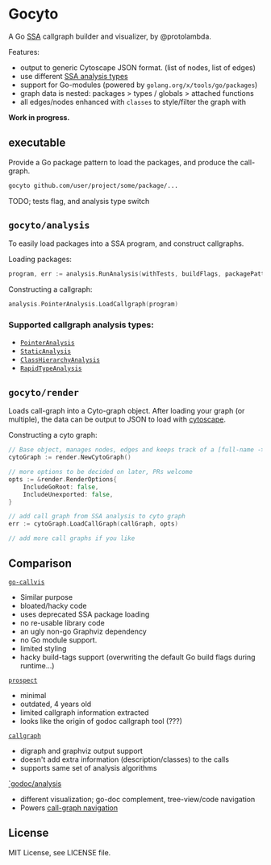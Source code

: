 # Gocyto

A Go [SSA](https://godoc.org/golang.org/x/tools/go/ssa) callgraph builder and visualizer, by @protolambda.

Features:
- output to generic Cytoscape JSON format. (list of nodes, list of edges)
- use different [SSA analysis types](#supported-callgraph-analysis-types)
- support for Go-modules (powered by `golang.org/x/tools/go/packages`)
- graph data is nested: packages > types / globals > attached functions
- all edges/nodes enhanced with `classes` to style/filter the graph with

**Work in progress.**

## executable

Provide a Go package pattern to load the packages, and produce the call-graph.

```bash
gocyto github.com/user/project/some/package/...
```

TODO; tests flag, and analysis type switch


## `gocyto/analysis`

To easily load packages into a SSA program, and construct callgraphs.

Loading packages:

```go
program, err := analysis.RunAnalysis(withTests, buildFlags, packagePatterns)
```

Constructing a callgraph:

```go
analysis.PointerAnalysis.LoadCallgraph(program)
```

### Supported callgraph analysis types:

- [`PointerAnalysis`](golang.org/x/tools/go/pointer)
- [`StaticAnalysis`](golang.org/x/tools/go/callgraph/static)
- [`ClassHierarchyAnalysis`](golang.org/x/tools/go/callgraph/cha)
- [`RapidTypeAnalysis`](golang.org/x/tools/go/callgraph/rta)

## `gocyto/render`

Loads call-graph into a Cyto-graph object. After loading your graph (or multiple),
 the data can be output to JSON to load with [cytoscape](http://js.cytoscape.org/#notation/elements-json).

Constructing a cyto graph:

```go
// Base object, manages nodes, edges and keeps track of a [full-name -> ID] map for shorter IDs
cytoGraph := render.NewCytoGraph()

// more options to be decided on later, PRs welcome
opts := &render.RenderOptions{
    IncludeGoRoot: false,
    IncludeUnexported: false,
}

// add call graph from SSA analysis to cyto graph
err := cytoGraph.LoadCallGraph(callGraph, opts)

// add more call graphs if you like
```

## Comparison

[`go-callvis`](https://github.com/TrueFurby/go-callvis)
- Similar purpose
- bloated/hacky code
- uses deprecated SSA package loading
- no re-usable library code
- an ugly non-go Graphviz dependency
- no Go module support.
- limited styling
- hacky build-tags support (overwriting the default Go build flags during runtime...)

[`prospect`](https://github.com/CorgiMan/prospect/blob/master/main.go)
- minimal
- outdated, 4 years old
- limited callgraph information extracted
- looks like the origin of godoc callgraph tool (???)

[`callgraph`](https://github.com/golang/tools/blob/master/cmd/callgraph/main.go)
- digraph and graphviz output support
- doesn't add extra information (description/classes) to the calls
- supports same set of analysis algorithms

[`godoc/analysis](https://godoc.org/golang.org/x/tools/godoc/analysis)
- different visualization; go-doc complement, tree-view/code navigation
- Powers [call-graph navigation](https://golang.org/lib/godoc/analysis/help.html)


## License

MIT License, see LICENSE file.
